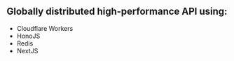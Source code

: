 ## Globally distributed high-performance API using:

* Cloudflare Workers
* HonoJS
* Redis
* NextJS
